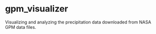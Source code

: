# gpm_visualizer
Visualizing and analyzing the precipitation data downloaded from NASA GPM data files.
